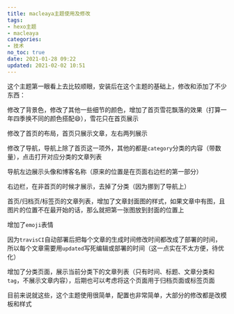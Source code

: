 ```yaml
---
title: macleaya主题使用及修改
tags:
- hexo主题
- macleaya
categories:
- 技术
no_toc: true
date: 2021-01-28 09:22
updated: 2021-02-02 10:51
---
```


这个主题第一眼看上去比较顺眼，安装后在这个主题的基础上，修改和添加了不少东西：

修改了背景色，修改了其他一些细节的颜色，增加了首页雪花飘落的效果（打算一年四季换不同的颜色搭配:smile:），雪花只在首页展示

修改了首页的布局，首页只展示文章，左右两列展示

修改了导航，导航上除了首页这一项外，其他的都是`category`分类的内容（带数量），点击打开对应分类的文章列表

导航左边展示头像和博客名称（原来的位置是在页面右边栏的第一部分）

右边栏，在非首页的时候才展示，去掉了分类（因为挪到了导航上）

首页/归档页/标签页的文章列表，增加了文章封面图的样式，如果文章中有图，且图片的位置不在最开始的话，那么就把第一张图放到封面的位置上

增加了`emoji`表情

因为`travisCI`自动部署后把每个文章的生成时间修改时间都改成了部署的时间，所以每个文章需要用`updated`写死编辑或部署的时间（这一点实在不太方便，待优化）

增加了分类页面，展示当前分类下的文章列表（只有时间、标题、文章分类和`tag`，不展示文章内容），后期也可以考虑将这个页面用于归档页面或标签页面

目前来说就这些，这个主题使用很简单，配置也非常简单，大部分的修改都是改模板和样式



